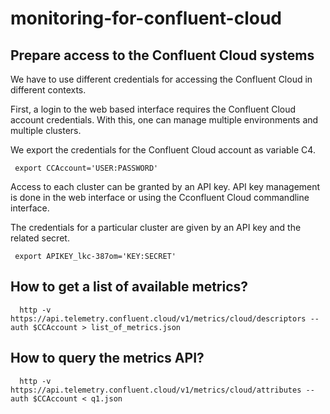 # monitoring-for-confluent-cloud

## Prepare access to the Confluent Cloud systems
We have to use different credentials for accessing the Confluent Cloud in different contexts.

First, a login to the web based interface requires the Confluent Cloud account credentials.
With this, one can manage multiple environments and multiple clusters.

We export the credentials for the Confluent Cloud account as variable C4.
```
 export CCAccount='USER:PASSWORD'
```

Access to each cluster can be granted by an API key. 
API key management is done in the web interface or using the Cconfluent Cloud commandline interface.

The credentials for a particular cluster are given by an API key and the related secret.
```
 export APIKEY_lkc-387om='KEY:SECRET'
```

## How to get a list of available metrics?
```
  http -v https://api.telemetry.confluent.cloud/v1/metrics/cloud/descriptors --auth $CCAccount > list_of_metrics.json
```

## How to query the metrics API?
```
  http -v https://api.telemetry.confluent.cloud/v1/metrics/cloud/attributes --auth $CCAccount < q1.json
```

